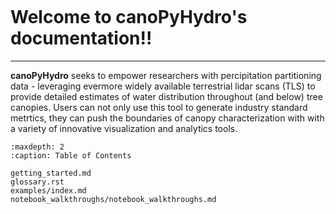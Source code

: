 <!-- canoPyHydro documentation master file -->
```{include} ../README.md
```

# Welcome to canoPyHydro's documentation!!
------------------------------------------
**canoPyHydro**  seeks to empower researchers with percipitation partitioning data - leveraging
evermore widely available terrestrial lidar scans (TLS) to provide detailed estimates of water 
distribution throughout (and below) tree canopies. Users can not only use this tool to generate industry 
standard metrtics, they can push the boundaries of canopy characterization with with a variety of 
innovative visualization and analytics tools.

```{toctree}
:maxdepth: 2
:caption: Table of Contents

getting_started.md
glossary.rst
examples/index.md
notebook_walkthroughs/notebook_walkthroughs.md
```